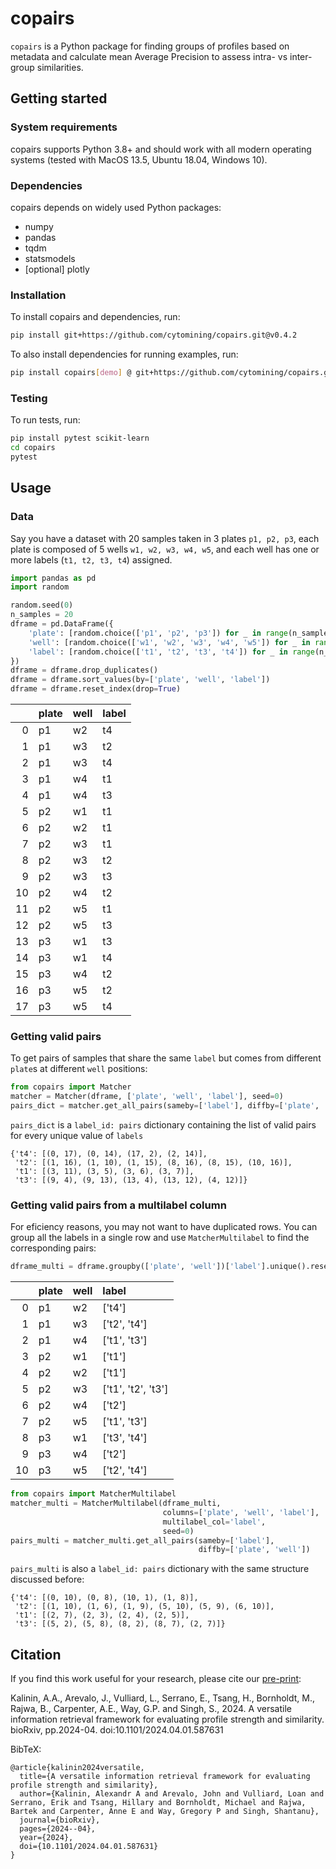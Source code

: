  # copairs

`copairs` is a Python package for finding groups of profiles based on metadata and calculate mean Average Precision to assess intra- vs inter-group similarities.

## Getting started

### System requirements
copairs supports Python 3.8+ and should work with all modern operating systems (tested with MacOS 13.5, Ubuntu 18.04, Windows 10).

### Dependencies
copairs depends on widely used Python packages:
* numpy
* pandas
* tqdm
* statsmodels
* [optional] plotly

### Installation

To install copairs and dependencies, run:
```bash
pip install git+https://github.com/cytomining/copairs.git@v0.4.2
```

To also install dependencies for running examples, run:
```bash
pip install copairs[demo] @ git+https://github.com/cytomining/copairs.git@v0.4.2
```

### Testing

To run tests, run:
```bash
pip install pytest scikit-learn
cd copairs
pytest
```

## Usage

### Data

Say you have a dataset with 20 samples taken in 3 plates `p1, p2, p3`,
each plate is composed of 5 wells `w1, w2, w3, w4, w5`, and each well 
has one or more labels (`t1, t2, t3, t4`) assigned.

```python
import pandas as pd
import random

random.seed(0)
n_samples = 20
dframe = pd.DataFrame({
    'plate': [random.choice(['p1', 'p2', 'p3']) for _ in range(n_samples)],
    'well': [random.choice(['w1', 'w2', 'w3', 'w4', 'w5']) for _ in range(n_samples)],
    'label': [random.choice(['t1', 't2', 't3', 't4']) for _ in range(n_samples)]
})
dframe = dframe.drop_duplicates()
dframe = dframe.sort_values(by=['plate', 'well', 'label'])
dframe = dframe.reset_index(drop=True)
```

|    | plate   | well   | label   |
|---:|:--------|:-------|:--------|
|  0 | p1      | w2     | t4      |
|  1 | p1      | w3     | t2      |
|  2 | p1      | w3     | t4      |
|  3 | p1      | w4     | t1      |
|  4 | p1      | w4     | t3      |
|  5 | p2      | w1     | t1      |
|  6 | p2      | w2     | t1      |
|  7 | p2      | w3     | t1      |
|  8 | p2      | w3     | t2      |
|  9 | p2      | w3     | t3      |
| 10 | p2      | w4     | t2      |
| 11 | p2      | w5     | t1      |
| 12 | p2      | w5     | t3      |
| 13 | p3      | w1     | t3      |
| 14 | p3      | w1     | t4      |
| 15 | p3      | w4     | t2      |
| 16 | p3      | w5     | t2      |
| 17 | p3      | w5     | t4      |

### Getting valid pairs

To get pairs of samples that share the same `label` but comes from different
`plate`s at different `well` positions: 

```python
from copairs import Matcher
matcher = Matcher(dframe, ['plate', 'well', 'label'], seed=0)
pairs_dict = matcher.get_all_pairs(sameby=['label'], diffby=['plate', 'well'])
```

`pairs_dict` is a `label_id: pairs` dictionary containing the list of valid
pairs for every unique value of `labels`

```
{'t4': [(0, 17), (0, 14), (17, 2), (2, 14)],
 't2': [(1, 16), (1, 10), (1, 15), (8, 16), (8, 15), (10, 16)],
 't1': [(3, 11), (3, 5), (3, 6), (3, 7)],
 't3': [(9, 4), (9, 13), (13, 4), (13, 12), (4, 12)]}
```

### Getting valid pairs from a multilabel column

For eficiency reasons, you may not want to have duplicated rows. You can
group all the labels in a single row and use `MatcherMultilabel` to find the
corresponding pairs:

```python
dframe_multi = dframe.groupby(['plate', 'well'])['label'].unique().reset_index()
```

|    | plate   | well   | label              |
|---:|:--------|:-------|:-------------------|
|  0 | p1      | w2     | ['t4']             |
|  1 | p1      | w3     | ['t2', 't4']       |
|  2 | p1      | w4     | ['t1', 't3']       |
|  3 | p2      | w1     | ['t1']             |
|  4 | p2      | w2     | ['t1']             |
|  5 | p2      | w3     | ['t1', 't2', 't3'] |
|  6 | p2      | w4     | ['t2']             |
|  7 | p2      | w5     | ['t1', 't3']       |
|  8 | p3      | w1     | ['t3', 't4']       |
|  9 | p3      | w4     | ['t2']             |
| 10 | p3      | w5     | ['t2', 't4']       |

```python
from copairs import MatcherMultilabel
matcher_multi = MatcherMultilabel(dframe_multi,
                                  columns=['plate', 'well', 'label'],
                                  multilabel_col='label',
                                  seed=0)
pairs_multi = matcher_multi.get_all_pairs(sameby=['label'],
                                          diffby=['plate', 'well'])
```

`pairs_multi` is also a `label_id: pairs` dictionary with the same
structure discussed before:

```
{'t4': [(0, 10), (0, 8), (10, 1), (1, 8)],
 't2': [(1, 10), (1, 6), (1, 9), (5, 10), (5, 9), (6, 10)],
 't1': [(2, 7), (2, 3), (2, 4), (2, 5)],
 't3': [(5, 2), (5, 8), (8, 2), (8, 7), (2, 7)]}
```

## Citation
If you find this work useful for your research, please cite our [pre-print](https://doi.org/10.1101/2024.04.01.587631):

Kalinin, A.A., Arevalo, J., Vulliard, L., Serrano, E., Tsang, H., Bornholdt, M., Rajwa, B., Carpenter, A.E., Way, G.P. and Singh, S., 2024. A versatile information retrieval framework for evaluating profile strength and similarity. bioRxiv, pp.2024-04. doi:10.1101/2024.04.01.587631

BibTeX:
```
@article{kalinin2024versatile,
  title={A versatile information retrieval framework for evaluating profile strength and similarity},
  author={Kalinin, Alexandr A and Arevalo, John and Vulliard, Loan and Serrano, Erik and Tsang, Hillary and Bornholdt, Michael and Rajwa, Bartek and Carpenter, Anne E and Way, Gregory P and Singh, Shantanu},
  journal={bioRxiv},
  pages={2024--04},
  year={2024},
  doi={10.1101/2024.04.01.587631}
}
```